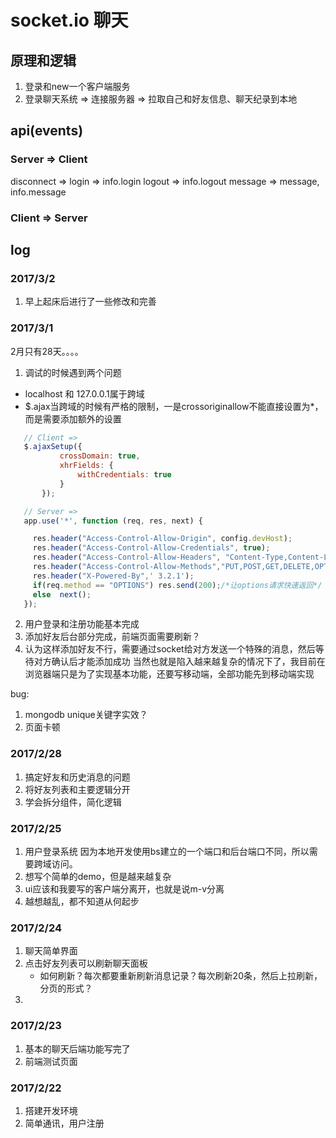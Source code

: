 # socket.io 聊天

## 原理和逻辑
1. 登录和new一个客户端服务
2. 登录聊天系统 => 连接服务器 => 拉取自己和好友信息、聊天纪录到本地


## api(events)

### Server => Client
disconnect => 
login => info.login
logout => info.logout
message => message, info.message

### Client => Server


## log

### 2017/3/2
1. 早上起床后进行了一些修改和完善


### 2017/3/1
2月只有28天。。。。

1. 调试的时候遇到两个问题
 - localhost 和 127.0.0.1属于跨域
 - $.ajax当跨域的时候有严格的限制，一是crossoriginallow不能直接设置为*，而是需要添加额外的设置

 ```js
 	// Client =>
	$.ajaxSetup({
			crossDomain: true,
			xhrFields: {
				withCredentials: true
			}
		});

	// Server =>
	app.use('*', function (req, res, next) {

	  res.header("Access-Control-Allow-Origin", config.devHost);
	  res.header("Access-Control-Allow-Credentials", true);
	  res.header("Access-Control-Allow-Headers", "Content-Type,Content-Length, Authorization, Accept,X-Requested-With");
	  res.header("Access-Control-Allow-Methods","PUT,POST,GET,DELETE,OPTIONS");
	  res.header("X-Powered-By",' 3.2.1');
	  if(req.method == "OPTIONS") res.send(200);/*让options请求快速返回*/
	  else  next();
	});
 ```

2. 用户登录和注册功能基本完成
3. 添加好友后台部分完成，前端页面需要刷新？
4. 认为这样添加好友不行，需要通过socket给对方发送一个特殊的消息，然后等待对方确认后才能添加成功
当然也就是陷入越来越复杂的情况下了，我目前在浏览器端只是为了实现基本功能，还要写移动端，全部功能先到移动端实现

bug: 
1. mongodb unique关键字实效？
2. 页面卡顿

### 2017/2/28
1. 搞定好友和历史消息的问题
2. 将好友列表和主要逻辑分开
3. 学会拆分组件，简化逻辑

### 2017/2/25
1. 用户登录系统
	因为本地开发使用bs建立的一个端口和后台端口不同，所以需要跨域访问。
2. 想写个简单的demo，但是越来越复杂
3. ui应该和我要写的客户端分离开，也就是说m-v分离
4. 越想越乱，都不知道从何起步

### 2017/2/24
1. 聊天简单界面
2. 点击好友列表可以刷新聊天面板
	- 如何刷新？每次都要重新刷新消息记录？每次刷新20条，然后上拉刷新，分页的形式？
3. 

### 2017/2/23
1. 基本的聊天后端功能写完了
2. 前端测试页面

### 2017/2/22
1. 搭建开发环境
2. 简单通讯，用户注册